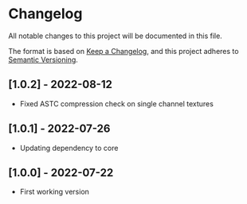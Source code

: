 # Changelog
All notable changes to this project will be documented in this file.

The format is based on [Keep a Changelog](https://keepachangelog.com/en/1.0.0/),
and this project adheres to [Semantic Versioning](https://semver.org/spec/v2.0.0.html).

## [1.0.2] - 2022-08-12
- Fixed ASTC compression check on single channel textures

## [1.0.1] - 2022-07-26
- Updating dependency to core

## [1.0.0] - 2022-07-22
- First working version
